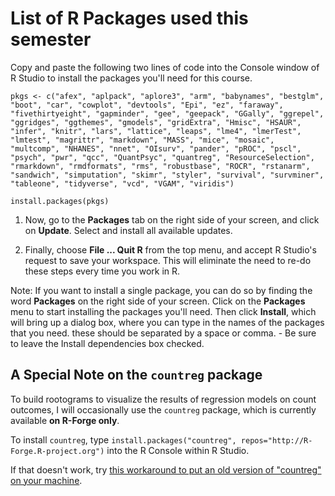 # List of R Packages used this semester

Copy and paste the following two lines of code into the Console window of R Studio to install the packages you'll need for this course.

`pkgs <- c("afex", "aplpack", "aplore3", "arm", "babynames", "bestglm", "boot", "car", "cowplot", "devtools", "Epi", "ez", "faraway", "fivethirtyeight", "gapminder", "gee", "geepack", "GGally", "ggrepel", "ggridges", "ggthemes", "gmodels", "gridExtra", "Hmisc", "HSAUR", "infer", "knitr", "lars", "lattice", "leaps", "lme4", "lmerTest", "lmtest", "magrittr", "markdown", "MASS", "mice", "mosaic", "multcomp", "NHANES", "nnet", "OIsurv", "pander", "pROC", "pscl", "psych", "pwr", "qcc", "QuantPsyc", "quantreg", "ResourceSelection", "rmarkdown", "rmdformats", "rms", "robustbase", "ROCR", "rstanarm", "sandwich", "simputation", "skimr", "styler", "survival", "survminer", "tableone", "tidyverse", "vcd", "VGAM", "viridis")`

`install.packages(pkgs)`

1.  Now, go to the **Packages** tab on the right side of your screen, and click on **Update**. Select and install all available updates.

2.  Finally, choose **File ... Quit R** from the top menu, and accept R Studio's request to save your workspace. This will eliminate the need to re-do these steps every time you work in R.

Note: If you want to install a single package, you can do so by finding the word **Packages** on the right side of your screen. Click on the **Packages** menu to start installing the packages you'll need. Then click **Install**, which will bring up a dialog box, where you can type in the names of the packages that you need. these should be separated by a space or comma. - Be sure to leave the Install dependencies box checked.

## A Special Note on the `countreg` package

To build rootograms to visualize the results of regression models on count outcomes, I will occasionally use the `countreg` package, which is currently available **on R-Forge only**.

To install `countreg`, type `install.packages("countreg", repos="http://R-Forge.R-project.org")` into the R Console within R Studio.

If that doesn't work, try [this workaround to put an old version of "countreg" on your machine](https://github.com/THOMASELOVE/432-2018/blob/master/data-and-code/installing_countreg_workaround.pdf).
